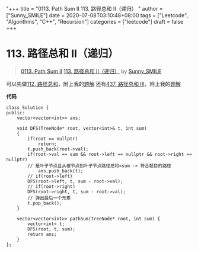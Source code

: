 "+++
title = "0113. Path Sum II 113. 路径总和 II（递归） "
author = ["Sunny_SMILE"]
date = 2020-07-08T03:10:48+08:00
tags = ["Leetcode", "Algorithms", "C++", "Recursion"]
categories = ["leetcode"]
draft = false
+++

# 113. 路径总和 II（递归）

> [0113. Path Sum II](https://leetcode-cn.com/problems/path-sum-ii/)
> [113. 路径总和 II（递归）](https://leetcode-cn.com/problems/path-sum-ii/solution/113-lu-jing-zong-he-iidi-gui-by-sunny_smile/) by [Sunny_SMILE](https://leetcode-cn.com/u/sunny_smile/)

可以先做[112. 路径总和](https://leetcode-cn.com/problems/path-sum/)，附上我的[题解](https://leetcode-cn.com/problems/path-sum/solution/112-lu-jing-zong-he-di-gui-bfs-by-sunny_smile/)
还有[437. 路径总和 III](https://leetcode-cn.com/problems/path-sum-iii/)，附上我的[题解](https://leetcode-cn.com/problems/path-sum-iii/solution/437-lu-jing-zong-he-iiishuang-zhong-dfs-by-sunny_s/)

**代码**
```
class Solution {
public:
    vector<vector<int>> ans;

    void DFS(TreeNode* root, vector<int>& t, int sum)
    {
        if(root == nullptr)
            return;
        t.push_back(root->val);
        if(root->val == sum && root->left == nullptr && root->right == nullptr)
        // 是叶子节点且从根节点到叶子节点路径总和=sum -> 符合题目的路径
            ans.push_back(t);
        // if(root->left)
        DFS(root->left, t, sum - root->val);
        // if(root->right)
        DFS(root->right, t, sum - root->val);
        // 弹出最后一个元素
        t.pop_back();
    }

    vector<vector<int>> pathSum(TreeNode* root, int sum) {
        vector<int> t;
        DFS(root, t, sum);
        return ans;
    }
};
```